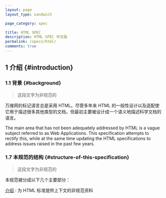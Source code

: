 ```yaml
---
layout: page
layout_type: sandwich

page_category: spec

title: HTML SPEC
description: HTML SPEC 中文版
permalink: /specs/html/
comments: true
---
```


## 1 介绍 {#introduction}

### 1.1 背景 {#background}

> 这段文字为非规范的

万维网的标记语言总是采用 HTML。尽管多年来 HTML 的一般性设计以及适配使它用于描述很多其他类型的文档，但最初主要被设计成一个语义地描述科学文档的语言。

The main area that has not been adequately addressed by HTML is a vague subject referred to as Web Applications. This specification attempts to rectify this, while at the same time updating the HTML specifications to address issues raised in the past few years.

### 1.7 本规范的结构 {#structure-of-this-specification}

> 这段文字为非规范的

本规范被分成以下几个主要部分：

[介绍](#introduction)
: 为 HTML 标准提供上下文的非规范资料



<!--
<header>
  <h1>HTML5</h1>
  <p>A vocabulary and associated APIs for HTML and XHTML</p>
  <h2>W3C Candidate Recommendation 04 February 2014</h2>
</header>
<p>This document is a translation of HTML Specification. (<a href="http://www.w3.org/TR/2014/CR-html5-20140204/" target="_blank">http://www.w3.org/TR/2014/CR-html5-20140204/</a>)</p>
<hr>
<h2>Abstract</h2>
<p>This specification defines the 5th major revision of the core language of the World Wide Web: the Hypertext Markup Language (HTML). In this version, new features are introduced to help Web application authors, new elements are introduced based on research into prevailing authoring practices, and special attention has been given to defining clear conformance criteria for user agents in an effort to improve interoperability.</p>
<h2>Table of Contents</h2>
<ol>
  <li>1 Introduction
    <ol>
      <li>1.1 Backgroud</li>
      <li>1.2 Audience</li>
      <li>1.3 Scope</li>
      <li>1.4 History</li>
      <li>1.5 Design notes
        <ol>
          <li>1.5.1 Serializability of script execution</li>
          <li>1.5.2 Compliance with other specifications</li>
          <li>1.5.3 Extensibility</li>
        </ol>
      </li>
      <li>1.6 HTML vs XHTML</li>
      <li>1.7 Structure of this specification
        <ol>
          <li>1.7.1 How to read this specification</li>
          <li>1.7.2 Typographic conventions</li>
        </ol>
      </li>
      <li>1.8 Privacy concerns</li>
      <li>1.9 A quick introduction to HTML
        <ol>
          <li>1.9.1 Writing secure applications with HTML</li>
          <li>1.9.2 Common pitfalls to avoid when using the scripting APIs</li>
          <li>1.9.3 How to catch mistakes when writing HTML: validators and conformance checkers</li>
        </ol>
      </li>
      <li>1.10 Conformance requirements for authors
        <ol>
          <li>1.10.1 Presentational markup</li>
          <li>1.10.2 Syntax errors</li>
          <li>1.10.3 Restrictions on content models and on attribute values</li>
        </ol>
      </li>
      <li>1.11 Suggested reading</li>
    </ol>
  </li>
  <li>2 Common infrastructure
    <ol>
      <li>2.1 Terminology
        <ol>
          <li>2.1.1 Resources</li>
          <li>2.1.2 XML</li>
          <li>2.1.3 DOM trees</li>
          <li>2.1.4 Scripting</li>
          <li>2.1.5 Plugins</li>
          <li>2.1.6 Character encodings</li>
        </ol>
      </li>
      <li>2.2 Conformance requirements
        <ol>
          <li>2.2.1 Conformance classes</li>
          <li>2.2.2 Dependencies</li>
          <li>2.2.3 Extensibility</li>
          <li>2.2.4 Interactions with XPath and XSLT</li>
        </ol>
      </li>
      <li>2.3 Case-sensitivity and string comparison</li>
      <li>2.4 Common microsyntaxes
        <ol>
          <li>2.4.1 Common parser idioms</li>
          <li>2.4.2 Boolean attributes</li>
          <li>2.4.3 Keywords and enumerated attributes</li>
          <li>2.4.4 Numbers
            <ol>
              <li>2.4.4.1 Signed integers</li>
              <li>2.4.4.2 Non-negative integers</li>
              <li>2.4.4.3 Floating-point numbers</li>
              <li>2.4.4.4 Percentages and lengths</li>
              <li>2.4.4.5 Lists of integers</li>
              <li>2.4.4.6 Lists of dimensions</li>
            </ol>
          </li>
          <li>2.4.5 Dates and times
            <ol>
              <li>2.4.5.1 Months</li>
              <li>2.4.5.2 Dates</li>
              <li>2.4.5.3 Yearless dates</li>
              <li>2.4.5.4 Times</li>
              <li>2.4.5.5 Local dates and times</li>
              <li>2.4.5.6 Time zones</li>
              <li>2.4.5.7 Global dates and times</li>
              <li>2.4.5.8 Weeks</li>
              <li>2.4.5.9 Durations</li>
              <li>2.4.5.10 Vaguer moments in time</li>
            </ol>
          </li>
          <li>2.4.6 Colors</li>
          <li>2.4.7 Space-separated tokens</li>
          <li>2.4.8 Comma-separated tokens</li>
          <li>2.4.9 References</li>
          <li>2.4.10 Media queries</li>
        </ol>
      </li>
      <li>2.5 URLs
        <ol>
          <li>2.5.1 Terminology</li>
          <li>2.5.2 Resolving URLs</li>
          <li>2.5.3 Dynamic changes to base URLs</li>
        </ol>
      </li>
      <li>2.6 Fetching resources
        <ol>
          <li>2.6.1 Terminology</li>
          <li>2.6.2 Processing model</li>
          <li>2.6.3 Encrypted HTTP and related security concerns</li>
          <li>2.6.4 Determing the type of a resource</li>
          <li>2.6.5 Extracting character encodings from <code>meta</code> elements</li>
          <li>2.6.6 CORS settings attributes</li>
          <li>2.6.7 CORS-enabled fetch</li>
        </ol>
      </li>
      <li>2.7 Common DOM interfaces
        <ol>
          <li>2.7.1 Reflecting content attributes in IDL attributes</li>
          <li>2.7.2 Collections
            <ol>
              <li>2.7.2.1 HTMLAllCollection</li>
              <li>2.7.2.2 HTMLFormControlsCollection</li>
              <li>2.7.2.3 HTMLOptionsCollection</li>
            </ol>
          </li>
          <li>2.7.3 DOMStringMap</li>
          <li>2.7.4 Transferable objects</li>
          <li>2.7.5 Safe passing of structured data</li>
          <li>2.7.6 Callbacks</li>
          <li>2.7.7 Garbage collection</li>
        </ol>
      </li>
      <li>2.8 Namespaces</li>
    </ol>
  </li>
  <li>3 Semantics, structure, and APIs of HTML documents
    <ol>
      <li>3.1 Documents
        <ol>
          <li>3.1.1 The <code>Document</code> object</li>
          <li>3.1.2 Resource metadata management</li>
          <li>3.1.3 DOM tree accessors</li>
          <li>3.1.4 Loading XML documents</li>
        </ol>
      </li>
      <li>3.2 Elements
        <ol>
          <li>3.2.1 Semantics</li>
          <li>3.2.2 Elements in the DOM</li>
          <li>3.2.3 Element definitions
            <ol>
              <li>3.2.3.1 Attributes</li>
            </ol>
          </li>
          <li>3.2.4 Content models
            <ol>
              <li>3.2.4.1 Kinds of content
                <ol>
                  <li>3.2.4.1.1 Metadata content</li>
                  <li>3.2.4.1.2 Flow content</li>
                  <li>3.2.4.1.3 Sectioning content</li>
                  <li>3.2.4.1.4 Heading content</li>
                  <li>3.2.4.1.5 Phrasing content</li>
                  <li>3.2.4.1.6 Embedded content</li>
                  <li>3.2.4.1.7 Interactive content</li>
                  <li>3.2.4.1.8 Palpable content</li>
                  <li>3.2.4.1.9 Script-supporting elements</li>
                </ol>
              </li>
              <li>3.2.4.2 Transparent content models</li>
              <li>3.2.4.3 Paragraphs</li>
            </ol>
          </li>
          <li>3.2.5 Global attributes
            <ol>
              <li>3.2.5.1 The <code>id</code> attribute</li>
              <li>3.2.5.2 The <code>title</code> attribute</li>
              <li>3.2.5.3 The <code>lang</code> and <code>xml:lang</code> attributes</li>
              <li>3.2.5.4 The <code>translate</code> attribute</li>
              <li>3.2.5.5 The <code>xml:base</code> attribute (XML only)</li>
              <li>3.2.5.6 The <code>dir</code> attribute</li>
              <li>3.2.5.7 The <code>class</code> attribute</li>
              <li>3.2.5.8 The <code>style</code> attribute</li>
              <li>3.2.5.9 Embedding custom non-visible data with the <code>data-*</code> attributes</li>
            </ol>
          </li>
          <li>3.2.6 Requirements relating to the bidirectional algorithm
            <ol>
              <li>3.2.6.1 Authoring conformance criteria for bidirectional-algorithm formatting characters</li>
              <li>3.2.6.2 User agent conformance criteria</li>
            </ol>
          </li>
          <li>3.2.7 WAI-ARIA
            <ol>
              <li>3.2.7.1 ARIA Role Attribute</li>
              <li>3.2.7.2 State and Property Attributes</li>
              <li>3.2.7.3 Strong Native Semantics</li>
              <li>3.2.7.4 Implicit ARIA Semantics</li>
              <li>3.2.7.5 Allowed ARIA roles, states and properties</li>
            </ol>
          </li>
        </ol>
      </li>
    </ol>
  </li>
  <li>4 The elements of HTML
    <ol>
      <li>4.1 The root element
        <ol>
          <li>4.1.1 The <code>html</code> element</li>
        </ol>
      </li>
      <li>4.2 Document metadata
        <ol>
          <li>4.2.1 The <code>head</code> element</li>
          <li>4.2.2 The <code>title</code> element</li>
          <li>4.2.3 The <code>base</code> element</li>
          <li>4.2.4 The <code>link</code> element</li>
          <li>4.2.5 The <code>meta</code> element
            <ol>
              <li>4.2.5.1 Standard metadata names</li>
              <li>4.2.5.2 Other metadata names</li>
              <li>4.2.5.3 Pragma directives</li>
              <li>4.2.5.4 Other pragma directives</li>
              <li>4.2.5.5 Specifying the document's character encoding</li>
            </ol>
          </li>
          <li>4.2.6 The <code>style</code> element</li>
          <li>4.2.7 Styling</li>
        </ol>
      </li>
    </ol>
  </li>
</ol>
-->
